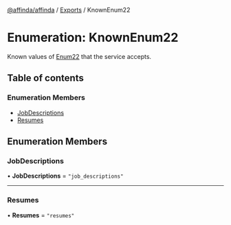 [@affinda/affinda](../README.md) / [Exports](../modules.md) / KnownEnum22

# Enumeration: KnownEnum22

Known values of [Enum22](../modules.md#enum22) that the service accepts.

## Table of contents

### Enumeration Members

- [JobDescriptions](KnownEnum22.md#jobdescriptions)
- [Resumes](KnownEnum22.md#resumes)

## Enumeration Members

### JobDescriptions

• **JobDescriptions** = ``"job_descriptions"``

___

### Resumes

• **Resumes** = ``"resumes"``
